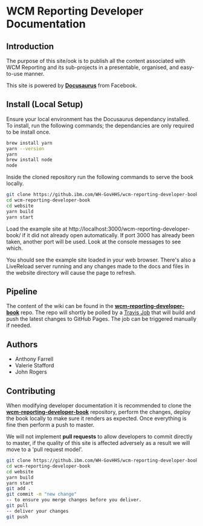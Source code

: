 # WCM Reporting Developer Documentation

## Introduction

The purpose of this site/ook is to publish all the content associated with WCM Reporting and its sub-projects in a presentable, organised, and easy-to-use manner.

This site is powered by **[Docusaurus](https://docusaurus.io/)** from Facebook.
## Install (Local Setup)

Ensure your local environment has the Docusaurus dependancy installed. To install, run the following commands; the dependancies are only required to be install once.
```bash
brew install yarn
yarn --version
yarn
brew install node
node
```

Inside the cloned repository run the following commands to serve the book locally.

```sh
git clone https://github.ibm.com/WH-GovHHS/wcm-reporting-developer-book.git
cd wcm-reporting-developer-book
cd website
yarn build
yarn start
```
Load the example site at http://localhost:3000/wcm-reporting-developer-book/ if it did not already open automatically. If port 3000 has already been taken, another port will be used. Look at the console messages to see which.

You should see the example site loaded in your web browser. There's also a LiveReload server running and any changes made to the docs and files in the website directory will cause the page to refresh.

## Pipeline

The content of the wiki can be found in the **[wcm-reporting-developer-book](https://github.ibm.com/WH-GovHHS/wcm-reporting-developer-book)** repo. The repo will shortly be polled by a [Travis Job](https://ccmjenkins.mulvm.ie.ibm.com:8080) that will build and push the latest changes to GitHub Pages. The job can be triggered manually if needed.

## Authors
* Anthony Farrell
* Valerie Stafford
* John Rogers

## Contributing
When modifying developer documentation it is recommended to clone the **[wcm-reporting-developer-book](https://github.ibm.com/WH-GovHHS/wcm-reporting-developer-book)** repository, perform the changes, deploy the book locally to make sure it renders as expected.  Once everything is fine then perform a push to master.  

We will not implement __pull requests__ to allow developers to commit directly to master, if the quality of this site is affected adversely as a result we will move to a 'pull request model'.

```sh
git clone https://github.ibm.com/WH-GovHHS/wcm-reporting-developer-book.git
cd wcm-reporting-developer-book
cd website
yarn build
yarn start
git add .
git commit -m "new change"
-- to ensure you merge changes before you deliver.
git pull
-- deliver your changes
git push
```
